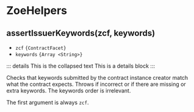 # ZoeHelpers

## assertIssuerKeywords(zcf, keywords)
- `zcf` `{ContractFacet}` 
- `keywords` `{Array <String>}`

::: details This is the collapsed text
This is a details block
:::

Checks that keywords submitted by the contract instance creator
match what the contract expects. Throws if incorrect or if there are
missing or extra keywords. The keywords order is irrelevant.

The first argument is always `zcf`.

